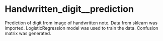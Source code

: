 # Handwritten_digit__prediction
Prediction of digit from image of handwritten note. 
Data from sklearn was imported. 
LogisticRegression model was used to train the data.
Confusion matrix was generated.
